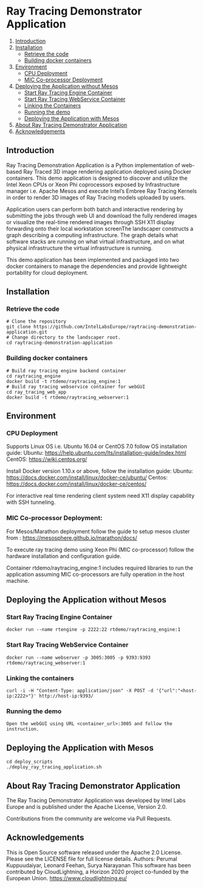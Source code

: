 # Ray Tracing Demonstrator Application

1. [Introduction](#introduction)
2. [Installation](#installation)
	* [Retrieve the code](#retrieve-the-code)
	* [Building docker containers](#building-docker-containers)
3. [Environment](#environment)
   	* [CPU Deployment ](#cpu-deployment)
   	* [MIC Co-processor Deployment](#mic-co-processor-deployment)   	
4. [Deploying the Application without Mesos](#deploying-the-application-without-mesos)
	* [Start Ray Tracing Engine Container](#start-ray-tracing-engine-container)
	* [Start Ray Tracing WebService Container](#start-ray-tracing-webService-container)
	* [Linking the Containers](#linking-the-containers)
	* [Running the demo](#running-the-demo)
	* [Deploying the Application with Mesos](#deploying-the-application-with-mesos)
5. [About Ray Tracing Demonstrator Application](#about-ray-tracing-demonstrator-application)
6. [Acknowledgements](#acknowledgements)

## Introduction

Ray Tracing Demonstration Application is a Python implementation of web-based Ray Traced 3D image rendering application deployed using Docker containers. This demo application is designed to discover and utilize the Intel Xeon CPUs or Xeon Phi coprocessors exposed by Infrastructure manager i.e. Apache Mesos and execute Intel’s Embree Ray Tracing Kernels in order to render 3D images of Ray Tracing models uploaded by users. 

Application users can perform both batch and interactive rendering by submitting the jobs through web UI and download the fully rendered images or visualize the real-time rendered images through SSH X11 display forwarding onto their local workstation screenThe landscaper constructs a graph describing a computing infrastructure. The graph details what software stacks are running on what virtual infrastructure, and on what physical infrastructure the virtual infrastructure is running.

This demo application has been implemented and packaged into two docker containers to manage the dependencies and provide lightweight portability for cloud deployment. 

## Installation

### Retrieve the code

	# Clone the repository 
	git clone https://github.com/IntelLabsEurope/raytracing-demonstration-application.git
	# Change directory to the landscaper root.
	cd raytracing-demonstration-application
	
### Building docker containers

    # Build ray tracing engine backend container
	cd raytracing_engine
	docker build -t rtdemo/raytracing_engine:1
	# Build ray tracing webservice container for webGUI
	cd ray_tracing_web_app
	docker build -t rtdemo/raytracing_webserver:1	
    
## Environment

### CPU Deployment
Supports Linux OS i.e. Ubuntu 16.04 or CentOS 7.0 follow OS installation guide:
	Ubuntu: https://help.ubuntu.com/lts/installation-guide/index.html
	CentOS: https://wiki.centos.org/

Install Docker version 1.10.x or above, follow the installation guide:
	Ubuntu: https://docs.docker.com/install/linux/docker-ce/ubuntu/
	Centos: https://docs.docker.com/install/linux/docker-ce/centos/

For interactive real time rendering client system need X11 display capability with SSH tunneling.
 
### MIC Co-processor Deployment:
For Mesos/Marathon deployment follow the guide to setup mesos cluster from : https://mesosphere.github.io/marathon/docs/

To execute ray tracing demo using Xeon Phi (MIC co-processor) follow the hardware installation and configuration guide. 

Container rtdemo/raytracing_engine:1 includes required libraries to run the application assuming MIC co-processors are fully operation in the host machine. 

## Deploying the Application without Mesos

### Start Ray Tracing Engine Container

	docker run --name rtengine -p 2222:22 rtdemo/raytracing_engine:1

### Start Ray Tracing WebService Container

	docker run --name webserver -p 3005:3005 -p 9393:9393  rtdemo/raytracing_webserver:1
	
### Linking the containers

	curl -i -H "Content-Type: application/json" -X POST -d '{"url":"<host-ip:2222>"}' http://host-ip:9393/

### Running the demo

	Open the webGUI using URL <container_url>:3005 and follow the instruction. 

## Deploying the Application with Mesos 

	cd deploy_scripts
	./deploy_ray_tracing_application.sh	

## About Ray Tracing Demonstrator Application

The Ray Tracing Demonstrator Application was developed by Intel Labs Europe and is published under the Apache License, Version 2.0.

Contributions from the community are welcome via Pull Requests.

## Acknowledgements 
This is Open Source software released under the Apache 2.0 License. Please see the LICENSE file for full license details.
Authors: Perumal Kuppuudaiyar,
		 Leonard Feehan,
		 Surya Narayanan 
This software has been contributed by CloudLightning, a Horizon 2020 project co-funded by the European Union. https://www.cloudlightning.eu/